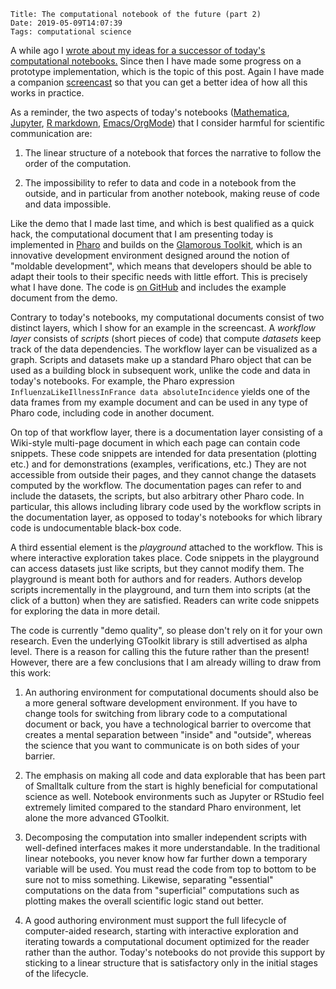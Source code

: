     Title: The computational notebook of the future (part 2)
    Date: 2019-05-09T14:07:39
    Tags: computational science

A while ago I [wrote about my ideas for a successor of today's
computational
notebooks.](http://blog.khinsen.net/posts/2019/02/11/the-computational-notebook-of-the-future/)
Since then I have made some progress on a prototype implementation,
which is the topic of this post. Again I have made a companion
[screencast](https://peervideo.net/videos/watch/4022a2cf-2b22-4a1c-935e-bf80724d3970)
so that you can get a better idea of how all this works in practice.

<!-- more -->

As a reminder, the two aspects of today's notebooks
([Mathematica](https://www.wolfram.com/mathematica/),
[Jupyter](https://jupyter.org/), [R
markdown](https://rmarkdown.rstudio.com/),
[Emacs/OrgMode](https://orgmode.org/worg/org-contrib/babel/)) that I
consider harmful for scientific communication are:

1. The linear structure of a notebook that forces the narrative to
   follow the order of the computation.

2. The impossibility to refer to data and code in a notebook from the
   outside, and in particular from another notebook, making reuse of
   code and data impossible.

Like the demo that I made last time, and which is best qualified as a
quick hack, the computational document that I am presenting today is
implemented in [Pharo](https://pharo.org/) and builds on the
[Glamorous Toolkit](https://gtoolkit.com/), which is an innovative
development environment designed around the notion of "moldable
development", which means that developers should be able to adapt
their tools to their specific needs with little effort. This is
precisely what I have done. The code is [on
GitHub](https://github.com/activepapers/activepapers-pharo) and
includes the example document from the demo.

Contrary to today's notebooks, my computational documents consist of
two distinct layers, which I show for an example in the screencast. A
*workflow layer* consists of *scripts* (short pieces of code) that
compute *datasets* keep track of the data dependencies. The workflow
layer can be visualized as a graph. Scripts and datasets make up a
standard Pharo object that can be used as a building block in
subsequent work, unlike the code and data in today's notebooks. For
example, the Pharo expression `InfluenzaLikeIllnessInFrance data
absoluteIncidence` yields one of the data frames from my example
document and can be used in any type of Pharo code, including code in
another document.

On top of that workflow layer, there is a documentation layer
consisting of a Wiki-style multi-page document in which each page can
contain code snippets. These code snippets are intended for data
presentation (plotting etc.) and for demonstrations (examples,
verifications, etc.) They are not accessible from outside their pages,
and they cannot change the datasets computed by the workflow. The
documentation pages can refer to and include the datasets, the
scripts, but also arbitrary other Pharo code. In particular, this
allows including library code used by the workflow scripts in the
documentation layer, as opposed to today's notebooks for which library
code is undocumentable black-box code.

A third essential element is the *playground* attached to the
workflow. This is where interactive exploration takes place. Code
snippets in the playground can access datasets just like scripts, but
they cannot modify them. The playground is meant both for authors and
for readers. Authors develop scripts incrementally in the playground,
and turn them into scripts (at the click of a button) when they are
satisfied. Readers can write code snippets for exploring the data in
more detail.

The code is currently "demo quality", so please don't rely on it for
your own research. Even the underlying GToolkit library is still
advertised as alpha level. There is a reason for calling this the
future rather than the present! However, there are a few conclusions
that I am already willing to draw from this work:

 1. An authoring environment for computational documents should also
    be a more general software development environment.  If you have
    to change tools for switching from library code to a computational
    document or back, you have a technological barrier to overcome
    that creates a mental separation between "inside" and "outside",
    whereas the science that you want to communicate is on both sides
    of your barrier.

 2. The emphasis on making all code and data explorable that has been
    part of Smalltalk culture from the start is highly beneficial for
    computational science as well.  Notebook environments such as
    Jupyter or RStudio feel extremely limited compared to the standard
    Pharo environment, let alone the more advanced GToolkit.

 3. Decomposing the computation into smaller independent scripts
    with well-defined interfaces makes it more understandable.
    In the traditional linear notebooks, you never know how far
    further down a temporary variable will be used. You must
    read the code from top to bottom to be sure not to miss
    something. Likewise, separating "essential" computations
    on the data from "superficial" computations such as plotting
    makes the overall scientific logic stand out better.

4. A good authoring environment must support the full lifecycle of
    computer-aided research, starting with interactive exploration and
    iterating towards a computational document optimized for the
    reader rather than the author. Today's notebooks do not provide
    this support by sticking to a linear structure that is
    satisfactory only in the initial stages of the lifecycle.
